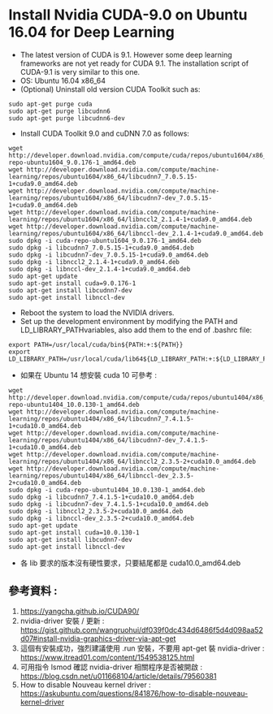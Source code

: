 # Install Nvidia CUDA-9.0 on Ubuntu 16.04 for Deep Learning
* The latest version of CUDA is 9.1. However some deep learning frameworks are not yet ready for CUDA 9.1. The installation script of CUDA-9.1 is very similar to this one.
* OS: Ubuntu 16.04 x86_64
*	(Optional) Uninstall old version CUDA Toolkit such as:
```
sudo apt-get purge cuda
sudo apt-get purge libcudnn6
sudo apt-get purge libcudnn6-dev
```
*	Install CUDA Toolkit 9.0 and cuDNN 7.0 as follows:
```
wget http://developer.download.nvidia.com/compute/cuda/repos/ubuntu1604/x86_64/cuda-repo-ubuntu1604_9.0.176-1_amd64.deb
wget http://developer.download.nvidia.com/compute/machine-learning/repos/ubuntu1604/x86_64/libcudnn7_7.0.5.15-1+cuda9.0_amd64.deb
wget http://developer.download.nvidia.com/compute/machine-learning/repos/ubuntu1604/x86_64/libcudnn7-dev_7.0.5.15-1+cuda9.0_amd64.deb
wget http://developer.download.nvidia.com/compute/machine-learning/repos/ubuntu1604/x86_64/libnccl2_2.1.4-1+cuda9.0_amd64.deb
wget http://developer.download.nvidia.com/compute/machine-learning/repos/ubuntu1604/x86_64/libnccl-dev_2.1.4-1+cuda9.0_amd64.deb
sudo dpkg -i cuda-repo-ubuntu1604_9.0.176-1_amd64.deb
sudo dpkg -i libcudnn7_7.0.5.15-1+cuda9.0_amd64.deb
sudo dpkg -i libcudnn7-dev_7.0.5.15-1+cuda9.0_amd64.deb
sudo dpkg -i libnccl2_2.1.4-1+cuda9.0_amd64.deb
sudo dpkg -i libnccl-dev_2.1.4-1+cuda9.0_amd64.deb
sudo apt-get update
sudo apt-get install cuda=9.0.176-1
sudo apt-get install libcudnn7-dev
sudo apt-get install libnccl-dev
```
*	Reboot the system to load the NVIDIA drivers.
*	Set up the development environment by modifying the PATH and LD_LIBRARY_PATHvariables, also add them to the end of .bashrc file:
```
export PATH=/usr/local/cuda/bin${PATH:+:${PATH}}
export LD_LIBRARY_PATH=/usr/local/cuda/lib64${LD_LIBRARY_PATH:+:${LD_LIBRARY_PATH}}
```
* 如果在 Ubuntu 14 想安裝 cuda 10 可參考 : 
```
wget http://developer.download.nvidia.com/compute/cuda/repos/ubuntu1404/x86_64/cuda-repo-ubuntu1404_10.0.130-1_amd64.deb
wget http://developer.download.nvidia.com/compute/machine-learning/repos/ubuntu1404/x86_64/libcudnn7_7.4.1.5-1+cuda10.0_amd64.deb
wget http://developer.download.nvidia.com/compute/machine-learning/repos/ubuntu1404/x86_64/libcudnn7-dev_7.4.1.5-1+cuda10.0_amd64.deb
wget http://developer.download.nvidia.com/compute/machine-learning/repos/ubuntu1404/x86_64/libnccl2_2.3.5-2+cuda10.0_amd64.deb
wget http://developer.download.nvidia.com/compute/machine-learning/repos/ubuntu1404/x86_64/libnccl-dev_2.3.5-2+cuda10.0_amd64.deb
sudo dpkg -i cuda-repo-ubuntu1404_10.0.130-1_amd64.deb
sudo dpkg -i libcudnn7_7.4.1.5-1+cuda10.0_amd64.deb
sudo dpkg -i libcudnn7-dev_7.4.1.5-1+cuda10.0_amd64.deb
sudo dpkg -i libnccl2_2.3.5-2+cuda10.0_amd64.deb
sudo dpkg -i libnccl-dev_2.3.5-2+cuda10.0_amd64.deb
sudo apt-get update
sudo apt-get install cuda=10.0.130-1
sudo apt-get install libcudnn7-dev
sudo apt-get install libnccl-dev
```
* 各 lib 要求的版本沒有硬性要求，只要結尾都是 cuda10.0_amd64.deb

## 參考資料 : 
1. https://yangcha.github.io/CUDA90/
2. nvidia-driver 安裝 / 更新 : https://gist.github.com/wangruohui/df039f0dc434d6486f5d4d098aa52d07#install-nvidia-graphics-driver-via-apt-get
3. 這個有安裝成功，強烈建議使用 .run 安裝，不要用 apt-get 裝 nvidia-driver : https://www.itread01.com/content/1549538125.html
4. 可用指令 lsmod 確認 nvidia-driver 相關程序是否被開啟 : https://blog.csdn.net/u011668104/article/details/79560381
5. How to disable Nouveau kernel driver : https://askubuntu.com/questions/841876/how-to-disable-nouveau-kernel-driver
